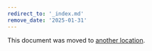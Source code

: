 ```yaml
---
redirect_to: '_index.md'
remove_date: '2025-01-31'
---
```


<!-- markdownlint-disable -->

This document was moved to [another location](_index.md).

<!-- This redirect file can be deleted after <2025-01-31>. -->
<!-- Redirects that point to other docs in the same project expire in three months. -->
<!-- Redirects that point to docs in a different project or site (for example, link is not relative and starts with `https:`) expire in one year. -->
<!-- Before deletion, see: https://docs.gitlab.com/ee/development/documentation/redirects.html -->
